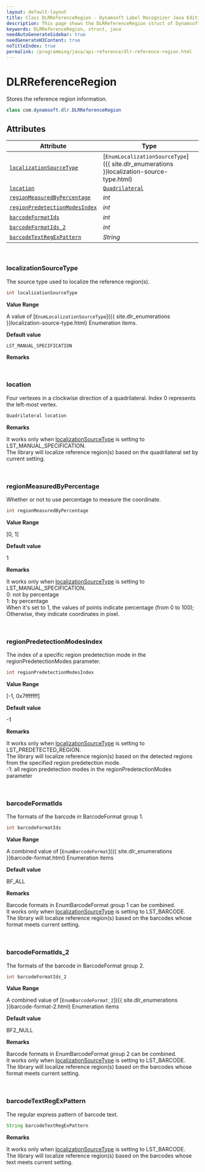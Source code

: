 ```yaml
---
layout: default-layout
title: Class DLRReferenceRegion - Dynamsoft Label Recognizer Java Edition
description: This page shows the DLRReferenceRegion struct of Dynamsoft Label Recognizer for Java Language.
keywords: DLRReferenceRegion, struct, java
needAutoGenerateSidebar: true
needGenerateH3Content: true
noTitleIndex: true
permalink: /programming/java/api-reference/dlr-reference-region.html
---
```



# DLRReferenceRegion
Stores the reference region information.  
  

```java
class com.dynamsoft.dlr.DLRReferenceRegion
```

## Attributes
  
| Attribute | Type |
|---------- | ---- |
| [`localizationSourceType`](#localizationsourcetype) | [`EnumLocalizationSourceType`]({{ site.dlr_enumerations }}localization-source-type.html) |
| [`location`](#location) | [`Quadrilateral`](quadrilateral.html) |
| [`regionMeasuredByPercentage`](#regionmeasuredbypercentage) | *int* |
| [`regionPredetectionModesIndex`](#regionpredetectionmodesindex) | *int* |
| [`barcodeFormatIds`](#barcodeformatids) | *int* |
| [`barcodeFormatIds_2`](#barcodeformatids_2) | *int* |
| [`barcodeTextRegExPattern`](#barcodetextregexpattern) | *String* |

&nbsp;

### localizationSourceType
The source type used to localize the reference region(s).

```java
int localizationSourceType
```

**Value Range**

A value of [`EnumLocalizationSourceType`]({{ site.dlr_enumerations }}localization-source-type.html) Enumeration items.

**Default value**

`LST_MANUAL_SPECIFICATION`

**Remarks**



&nbsp;

### location
Four vertexes in a clockwise direction of a quadrilateral. Index 0 represents the left-most vertex. 
```java
Quadrilateral location
```

**Remarks**

It works only when [localizationSourceType](#localizationsourcetype) is setting to LST_MANUAL_SPECIFICATION.<br>
    The library will localize reference region(s) based on the quadrilateral set by current setting.<br>

&nbsp;

### regionMeasuredByPercentage
Whether or not to use percentage to measure the coordinate.

```java
int regionMeasuredByPercentage
```

**Value Range**

[0, 1]

**Default value**

1

**Remarks**

It works only when [localizationSourceType](#localizationsourcetype) is setting to LST_MANUAL_SPECIFICATION.<br>
    0: not by percentage<br>
    1: by percentage<br>
    When it's set to 1, the values of points indicate percentage (from 0 to 100); Otherwise, they indicate coordinates in pixel.  


&nbsp;

### regionPredetectionModesIndex
The index of a specific region predetection mode in the regionPredetectionModes parameter.

```java
int regionPredetectionModesIndex
```

**Value Range**

[-1, 0x7fffffff]

**Default value**

-1

**Remarks**

It works only when [localizationSourceType](#localizationsourcetype) is setting to LST_PREDETECTED_REGION.<br>
    The library will localize reference region(s) based on the detected regions from the specified region predetection mode.<br>
    -1: all region predetection modes in the regionPredetectionModes parameter
    

&nbsp;

### barcodeFormatIds
The formats of the barcode in BarcodeFormat group 1.

```java
int barcodeFormatIds
```

**Value Range**

A combined value of [`EnumBarcodeFormat`]({{ site.dlr_enumerations }}barcode-format.html) Enumeration items

**Default value**

BF_ALL

**Remarks**

Barcode formats in EnumBarcodeFormat group 1 can be combined.<br>
    It works only when [localizationSourceType](#localizationsourcetype) is setting to LST_BARCODE.<br>
    The library will localize reference region(s) based on the barcodes whose format meets current setting.  
    

&nbsp;

### barcodeFormatIds_2
The formats of the barcode in BarcodeFormat group 2.

```java
int barcodeFormatIds_2
```

**Value Range**

A combined value of [`EnumBarcodeFormat_2`]({{ site.dlr_enumerations }}barcode-format-2.html) Enumeration items

**Default value**

BF2_NULL

**Remarks**

Barcode formats in EnumBarcodeFormat group 2 can be combined.<br>
    It works only when [localizationSourceType](#localizationsourcetype) is setting to LST_BARCODE.<br>
    The library will localize reference region(s) based on the barcodes whose format meets current setting.

&nbsp;

### barcodeTextRegExPattern
The regular express pattern of barcode text.

```java
String barcodeTextRegExPattern
```

**Remarks**

It works only when [localizationSourceType](#localizationsourcetype) is setting to LST_BARCODE.<br>
    The library will localize reference region(s) based on the barcodes whose text meets current setting.
